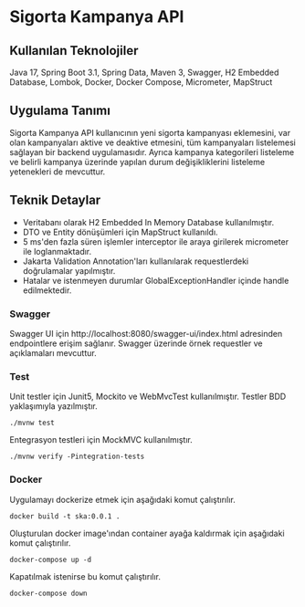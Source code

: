 # Sigorta Kampanya API

## Kullanılan Teknolojiler
Java 17, Spring Boot 3.1, Spring Data, Maven 3, Swagger, 
H2 Embedded Database, Lombok, Docker, Docker Compose, Micrometer, MapStruct

## Uygulama Tanımı
Sigorta Kampanya API kullanıcının yeni sigorta kampanyası eklemesini, 
var olan kampanyaları aktive ve deaktive etmesini, 
tüm kampanyaları listelemesi sağlayan bir backend uygulamasıdır.
Ayrıca kampanya kategorileri listeleme ve belirli kampanya üzerinde yapılan durum değişikliklerini listeleme yetenekleri de mevcuttur.

## Teknik Detaylar
* Veritabanı olarak H2 Embedded In Memory Database kullanılmıştır.
* DTO ve Entity dönüşümleri için MapStruct kullanıldı.
* 5 ms'den fazla süren işlemler interceptor ile araya girilerek micrometer ile loglanmaktadır.
* Jakarta Validation Annotation'ları kullanılarak requestlerdeki doğrulamalar yapılmıştır.
* Hatalar ve istenmeyen durumlar GlobalExceptionHandler içinde handle edilmektedir.

### Swagger
Swagger UI için http://localhost:8080/swagger-ui/index.html adresinden endpointlere erişim sağlanır.
Swagger üzerinde örnek requestler ve açıklamaları mevcuttur.

### Test
Unit testler için Junit5, Mockito ve WebMvcTest kullanılmıştır. 
Testler BDD yaklaşımıyla yazılmıştır.
```shell
./mvnw test
```
Entegrasyon testleri için MockMVC kullanılmıştır.
```shell
./mvnw verify -Pintegration-tests
```

### Docker
Uygulamayı dockerize etmek için aşağıdaki komut çalıştırılır. 
```shell
docker build -t ska:0.0.1 .
```
Oluşturulan docker image'ından container ayağa kaldırmak için aşağıdaki komut çalıştırılır.
```shell
docker-compose up -d
``` 

Kapatılmak istenirse bu komut çalıştırılır.
```shell
docker-compose down
```